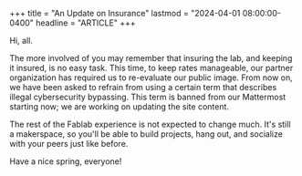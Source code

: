 +++
title = "An Update on Insurance"
lastmod = "2024-04-01 08:00:00-0400"
headline = "ARTICLE"
+++

Hi, all.

The more involved of you may remember that insuring the lab, and keeping it insured, is no easy task. This time, to keep rates manageable, our partner organization has required us to re-evaluate our public image. From now on, we have been asked to refrain from using a certain term that describes illegal cybersecurity bypassing. This term is banned from our Mattermost starting now; we are working on updating the site content.

The rest of the Fablab experience is not expected to change much. It's still a makerspace, so you'll be able to build projects, hang out, and socialize with your peers just like before.

Have a nice spring, everyone!

